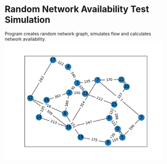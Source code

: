 # **Random Network Availability Test Simulation**
Program creates random network graph, simulates flow and calculates network availability.<br>
![Network_ex](./network_flow.png)
